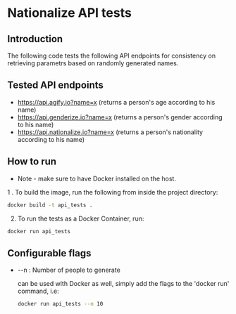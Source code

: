 # Nationalize API tests

## Introduction
The following code tests the following API endpoints for consistency on retrieving parametrs based on randomly generated names.

## Tested API endpoints

* https://api.agify.io?name=x (returns a person's age according to his name)
* https://api.genderize.io?name=x (returns a person's gender according to his name)
* https://api.nationalize.io?name=x (returns a person's nationality according to his name)

## How to run

* Note - make sure to have Docker installed on the host.

1 . To build the image, run the following from inside the project directory:

```bash
docker build -t api_tests .
```

2. To run the tests as a Docker Container, run:

```bash
docker run api_tests
```

## Configurable flags
* --n : Number of people to generate

    can be used with Docker as well, simply add the flags to the 'docker run' command, i.e:

    ```bash
    docker run api_tests --n 10
    ```